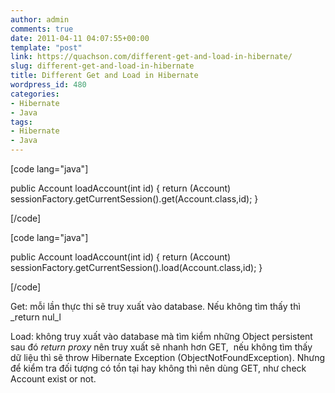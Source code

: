 ```yaml
---
author: admin
comments: true
date: 2011-04-11 04:07:55+00:00
template: "post"
link: https://quachson.com/different-get-and-load-in-hibernate/
slug: different-get-and-load-in-hibernate
title: Different Get and Load in Hibernate
wordpress_id: 480
categories:
- Hibernate
- Java
tags:
- Hibernate
- Java
---
```


[code lang="java"]

public Account loadAccount(int id) {
return (Account) sessionFactory.getCurrentSession().get(Account.class,id);
}

[/code]



[code lang="java"]

public Account loadAccount(int id) {
 return (Account) sessionFactory.getCurrentSession().load(Account.class,id);
}

[/code]

Get: mỗi lần thực thi sẽ truy xuất vào database. Nếu không tìm thấy thì _return nul_l

Load: không truy xuất vào database mà tìm kiểm những Object persistent sau đó _return proxy_ nên truy xuất sẽ nhanh hơn GET,  nếu không tìm thấy dữ liệu thì sẽ throw Hibernate Exception (ObjectNotFoundException). Nhưng để kiểm tra đối tượng có tồn tại hay không thì nên dùng GET, như check Account exist or not.
